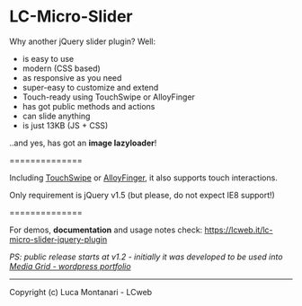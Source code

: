 LC-Micro-Slider
==============

Why another jQuery slider plugin? 
Well: 
* is easy to use
* modern (CSS based)
* as responsive as you need
* super-easy to customize and extend
* Touch-ready using TouchSwipe or AlloyFinger
* has got public methods and actions
* can slide anything
* is just 13KB (JS + CSS)

..and yes, has got an **image lazyloader**!

==============
 
Including [TouchSwipe](https://github.com/mattbryson/TouchSwipe-Jquery-Plugin) or [AlloyFinger](https://github.com/AlloyTeam/AlloyFinger/), it also supports touch interactions.

Only requirement is jQuery v1.5 (but please, do not expect IE8 support!)

==============

For demos, **documentation** and usage notes check:
https://lcweb.it/lc-micro-slider-jquery-plugin


*PS: public release starts at v1.2 - initially it was developed to be used into [Media Grid - wordpress portfolio](https://lcweb.it/media-grid)* 

* * *

Copyright (c) Luca Montanari - LCweb 